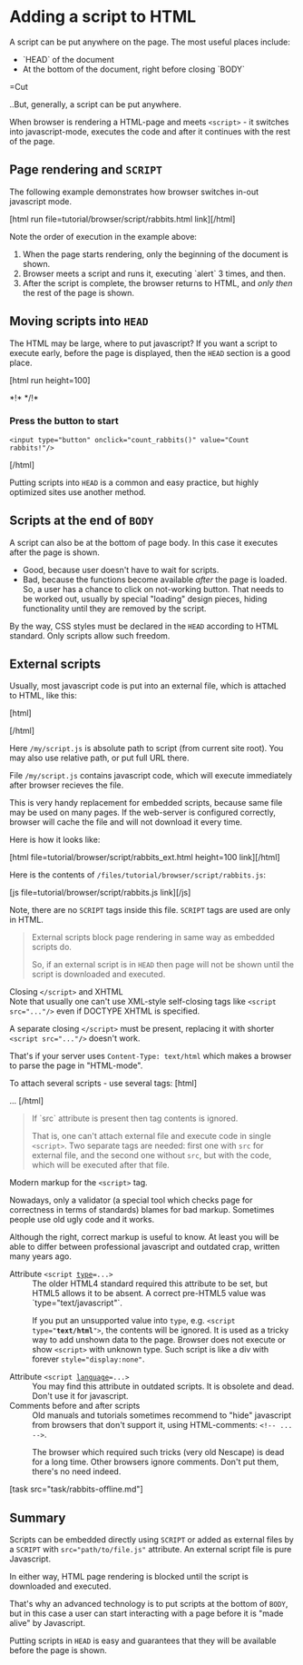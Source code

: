 
# Adding a script to HTML 

A script can be put anywhere on the page. The most useful places include:
<ul>
<li>`HEAD` of the document</li>
<li>At the bottom of the document, right before closing `BODY`</li>
</ul>

=Cut

..But, generally, a script can be put anywhere.

When browser is rendering a HTML-page and meets <code>&lt;script&gt;</code> - it switches into javascript-mode, executes the code and after it continues with the rest of the page.


## Page rendering and `SCRIPT`   

The following example demonstrates how browser switches in-out javascript mode.

[html run file=tutorial/browser/script/rabbits.html link][/html]


Note the order of execution in the example above:
<ol><li>When the page starts rendering, only the beginning of the document is shown.</li>
<li>Browser meets a script and runs it, executing `alert` 3 times, and then.</li>
<li>After the script is complete, the browser returns to HTML, and <i>only then</i> the rest of the page is shown.</li>
</ol>



## Moving scripts into `HEAD`   

The HTML may be large, where to put javascript? If you want a script to execute early, before the page is displayed, then the `HEAD` section is a good place. 

[html run height=100]
<html>
  <head>
    *!*
    <script>
      function count_rabbits() {
        for(var i=1; i<=3; i++) {
          alert("Rabbit "+i+" out of the hat!")
        }
      }
    </script>
    */!*
  </head>

  <body>
  
    
### Press the button to start   

    <input type="button" onclick="count_rabbits()" value="Count rabbits!"/>

  </body>

</html>
[/html]

Putting scripts into `HEAD` is a common and easy practice, but highly optimized sites use another method.


## Scripts at the end of `BODY`   

A script can also be at the bottom of page body. In this case it executes after the page is shown. 

<ul class="balance">
<li class="plus">Good, because user doesn't have to wait for scripts. </li>
<li class="minus">Bad, because the functions become available <i>after</i> the page is loaded. So, a user has a chance to click on not-working button. 
That needs to be worked out, usually by special "loading" design pieces, hiding functionality until they are removed by the script.</li>
</ul>


By the way, CSS styles must be declared in the `HEAD` according to HTML standard. Only scripts allow such freedom.


## External scripts   

Usually, most javascript code is put into an external file, which is attached to HTML, like this:

[html]
<script src="/path/to/script.js"></script>
[/html]

Here `/my/script.js` is absolute path to script (from current site root). You may also use relative path, or put full URL there.

File `/my/script.js` contains javascript code, which will execute immediately after browser recieves the file.

This is very handy replacement for embedded scripts, because same file may be used on many pages. If the web-server is configured correctly, browser will cache the file and will not download it every time.

Here is how it looks like:

[html file=tutorial/browser/script/rabbits_ext.html height=100 link][/html]

Here is the contents of `/files/tutorial/browser/script/rabbits.js`:

[js file=tutorial/browser/script/rabbits.js link][/js]

Note, there are no `SCRIPT` tags inside this file. `SCRIPT` tags are used are only in HTML.

<blockquote>External scripts block page rendering in same way as embedded scripts do.

So, if an external script is in `HEAD` then page will not be shown until the script is downloaded and executed. </blockquote>

<div class="smart"><div class="smart-head">Closing <code>&lt;/script&gt;</code> and XHTML</div>
Note that usually one can't use XML-style self-closing tags like <code>&lt;script src="..."/&gt;</code> even if DOCTYPE XHTML is specified. 

A separate closing <code>&lt;/script&gt;</code> must be present, replacing it with shorter <code>&lt;script src="..."<b>/</b>&gt;</code> doesn't work.

That's if your server uses `Content-Type: text/html` which makes a browser to parse the page in "HTML-mode". 
</div>

To attach several scripts - use several tags:
[html]
<script src="/js/script1.js"></script>
<script src="/js/script2.js"></script>
...
[/html]

<blockquote>If `src` attribute is present then tag contents is ignored.

That is, one can't attach external file and execute code in single <code>&lt;script&gt;</code>. Two separate tags are needed: first one with `src` for external file, and the second one without `src`, but with the code, which will be executed after that file.

</blockquote>

<div class="smart">
<div class="smart-head">Modern markup for the <code>&lt;script&gt;</code> tag.</div>

Nowadays, only a validator (a special tool which checks page for correctness in terms of standards) blames for bad markup. Sometimes people use old ugly code and it works.

Although the right, correct markup is useful to know. At least you will be able to differ between professional javascript and outdated crap, written many years ago.

<dl>
 <dt>Attribute <code>&lt;script <u>type</u>=...&gt;</code></dt>

  <dd>The older HTML4 standard required this attribute to be set, but HTML5 allows it to be absent. A correct pre-HTML5 value was `type="text/javascript"`.

If you put an unsupported value into `type`, e.g. <code>&lt;script type="<b>text/html</b>"&gt;</code>, the contents will be ignored. It is used as a tricky way to add unshown data to the page. Browser does not execute or show  <code>&lt;script&gt;</code> with unknown type. Such script is like a div with forever `style="display:none"`.
</dd>

 <dt>Attribute <code>&lt;script <u>language</u>=...&gt;</code></dt>
  <dd>You may find this attribute in outdated scripts. It is obsolete and dead. Don't use it for javascript.</dd>
<dt>Comments before and after scripts</dt>
<dd>Old manuals and tutorials sometimes recommend to "hide" javascript from browsers that don't support it, using HTML-comments: <code>&lt;!-- ... --&gt;</code>. 

The browser which required such tricks (very old Nescape) is dead for a long time. Other browsers ignore comments. Don't put them, there's no need indeed.</dd>
</dl>
</div>
[task src="task/rabbits-offline.md"]


## Summary   

Scripts can be embedded directly using `SCRIPT` or added as external files by a `SCRIPT` with `src="path/to/file.js"` attribute. An external script file is pure Javascript.

In either way, HTML page rendering is blocked until the script is downloaded and executed.

That's why an advanced technology is to put scripts at the bottom of `BODY`, but in this case a user can start interacting with a page before it is "made alive" by Javascript. 

Putting scripts in `HEAD` is easy and guarantees that they will be available before the page is shown.

